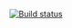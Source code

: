 [![Build status](https://ci.appveyor.com/api/projects/status/toi3x50n22ttsd5e?svg=true)](https://ci.appveyor.com/project/SergiuCon1/selenide)
